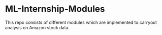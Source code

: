 # ML-Internship-Modules
This repo consists of different modules which are implemented to carryout analysis on Amazon stock data. 
